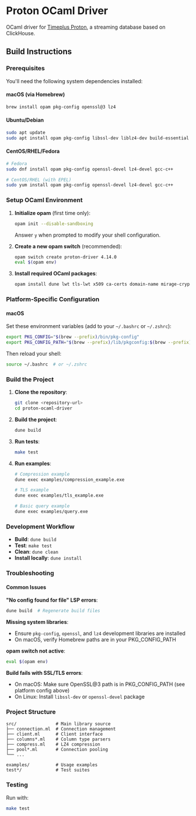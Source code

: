 # Proton OCaml Driver

OCaml driver for [Timeplus Proton](https://timeplus.com/proton), a streaming database based on ClickHouse.

## Build Instructions

### Prerequisites

You'll need the following system dependencies installed:

#### macOS (via Homebrew)
```bash
brew install opam pkg-config openssl@3 lz4
```

#### Ubuntu/Debian
```bash
sudo apt update
sudo apt install opam pkg-config libssl-dev liblz4-dev build-essential
```

#### CentOS/RHEL/Fedora
```bash
# Fedora
sudo dnf install opam pkg-config openssl-devel lz4-devel gcc-c++

# CentOS/RHEL (with EPEL)
sudo yum install opam pkg-config openssl-devel lz4-devel gcc-c++
```

### Setup OCaml Environment

1. **Initialize opam** (first time only):
   ```bash
   opam init --disable-sandboxing
   ```
   Answer `y` when prompted to modify your shell configuration.

2. **Create a new opam switch** (recommended):
   ```bash
   opam switch create proton-driver 4.14.0
   eval $(opam env)
   ```

3. **Install required OCaml packages**:
   ```bash
   opam install dune lwt tls-lwt x509 ca-certs domain-name mirage-crypto lz4 alcotest
   ```

### Platform-Specific Configuration

#### macOS
Set these environment variables (add to your `~/.bashrc` or `~/.zshrc`):
```bash
export PKG_CONFIG="$(brew --prefix)/bin/pkg-config"
export PKG_CONFIG_PATH="$(brew --prefix)/lib/pkgconfig:$(brew --prefix)/share/pkgconfig:$(brew --prefix)/opt/openssl@3/lib/pkgconfig"
```

Then reload your shell:
```bash
source ~/.bashrc  # or ~/.zshrc
```

### Build the Project

1. **Clone the repository**:
   ```bash
   git clone <repository-url>
   cd proton-ocaml-driver
   ```

2. **Build the project**:
   ```bash
   dune build
   ```

3. **Run tests**:
   ```bash
   make test
   ```

4. **Run examples**:
   ```bash
   # Compression example
   dune exec examples/compression_example.exe
   
   # TLS example
   dune exec examples/tls_example.exe
   
   # Basic query example
   dune exec examples/query.exe
   ```

### Development Workflow

- **Build**: `dune build`
- **Test**: `make test`
- **Clean**: `dune clean`
- **Install locally**: `dune install`

### Troubleshooting

#### Common Issues

**"No config found for file" LSP errors**:
```bash
dune build  # Regenerate build files
```

**Missing system libraries**:
- Ensure `pkg-config`, `openssl`, and `lz4` development libraries are installed
- On macOS, verify Homebrew paths are in your PKG_CONFIG_PATH

**opam switch not active**:
```bash
eval $(opam env)
```

**Build fails with SSL/TLS errors**:
- On macOS: Make sure OpenSSL@3 path is in PKG_CONFIG_PATH (see platform config above)
- On Linux: Install `libssl-dev` or `openssl-devel` package

### Project Structure

```
src/               # Main library source
├── connection.ml  # Connection management
├── client.ml      # Client interface
├── columns*.ml    # Column type parsers
├── compress.ml    # LZ4 compression
├── pool*.ml       # Connection pooling
└── ...

examples/          # Usage examples
test*/             # Test suites
```

### Testing

Run with:
```bash
make test
```
